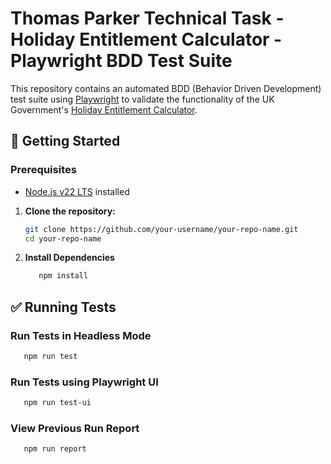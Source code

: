 # Thomas Parker Technical Task - Holiday Entitlement Calculator - Playwright BDD Test Suite
This repository contains an automated BDD (Behavior Driven Development) test suite using [Playwright](https://playwright.dev/) to validate the functionality of the UK Government's [Holiday Entitlement Calculator](https://www.gov.uk/calculate-your-holiday-entitlement).

## 🚀 Getting Started

### Prerequisites

- [Node.js v22 LTS](https://nodejs.org/en/download/) installed
1. **Clone the repository:**

   ```bash
   git clone https://github.com/your-username/your-repo-name.git
   cd your-repo-name

2. **Install Dependencies**
   
   ```bash
      npm install

## ✅ Running Tests

### Run Tests in Headless Mode
```bash
   npm run test
```
### Run Tests using Playwright UI
```bash
   npm run test-ui
```
### View Previous Run Report
```bash
   npm run report
```

